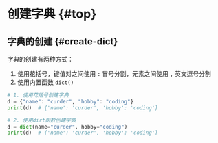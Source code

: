 # 创建字典 {#top}

## 字典的创建 {#create-dict}

字典的创建有两种方式：

1. 使用花括号，键值对之间使用 `:` 冒号分割，元素之间使用 `,` 英文逗号分割
2. 使用内置函数 `dict()`

```python
# 1. 使用花括号创建字典
d = {"name": "curder", "hobby": "coding"}
print(d)  # {'name': 'curder', 'hobby': 'coding'}

# 2. 使用dirt函数创建字典
d = dict(name="curder", hobby="coding")
print(d)  # {'name': 'curder', 'hobby': 'coding'}
```